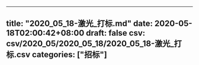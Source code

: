 
---
title: "2020_05_18-激光_打标.md"
date: 2020-05-18T02:00:42+08:00
draft: false
csv: csv/2020_05/2020_05_18/2020_05_18-激光_打标.csv
categories: ["招标"]
---
